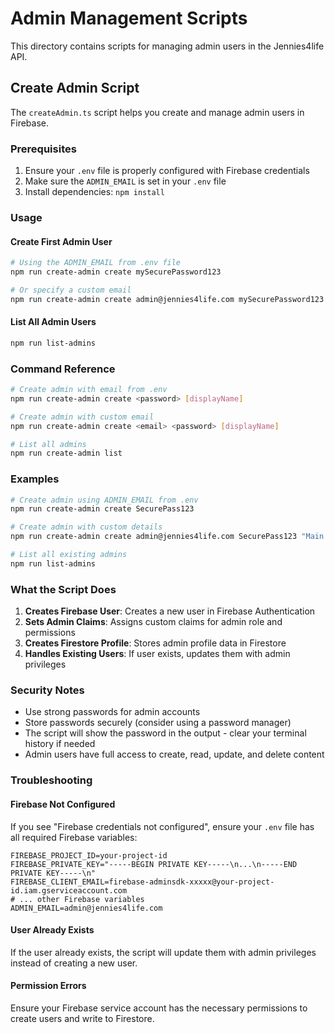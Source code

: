 # Admin Management Scripts

This directory contains scripts for managing admin users in the Jennies4life API.

## Create Admin Script

The `createAdmin.ts` script helps you create and manage admin users in Firebase.

### Prerequisites

1. Ensure your `.env` file is properly configured with Firebase credentials
2. Make sure the `ADMIN_EMAIL` is set in your `.env` file
3. Install dependencies: `npm install`

### Usage

#### Create First Admin User

```bash
# Using the ADMIN_EMAIL from .env file
npm run create-admin create mySecurePassword123

# Or specify a custom email
npm run create-admin create admin@jennies4life.com mySecurePassword123 "Admin User"
```

#### List All Admin Users

```bash
npm run list-admins
```

### Command Reference

```bash
# Create admin with email from .env
npm run create-admin create <password> [displayName]

# Create admin with custom email
npm run create-admin create <email> <password> [displayName]

# List all admins
npm run create-admin list
```

### Examples

```bash
# Create admin using ADMIN_EMAIL from .env
npm run create-admin create SecurePass123

# Create admin with custom details
npm run create-admin create admin@jennies4life.com SecurePass123 "Main Admin"

# List all existing admins
npm run list-admins
```

### What the Script Does

1. **Creates Firebase User**: Creates a new user in Firebase Authentication
2. **Sets Admin Claims**: Assigns custom claims for admin role and permissions
3. **Creates Firestore Profile**: Stores admin profile data in Firestore
4. **Handles Existing Users**: If user exists, updates them with admin privileges

### Security Notes

- Use strong passwords for admin accounts
- Store passwords securely (consider using a password manager)
- The script will show the password in the output - clear your terminal history if needed
- Admin users have full access to create, read, update, and delete content

### Troubleshooting

#### Firebase Not Configured
If you see "Firebase credentials not configured", ensure your `.env` file has all required Firebase variables:

```env
FIREBASE_PROJECT_ID=your-project-id
FIREBASE_PRIVATE_KEY="-----BEGIN PRIVATE KEY-----\n...\n-----END PRIVATE KEY-----\n"
FIREBASE_CLIENT_EMAIL=firebase-adminsdk-xxxxx@your-project-id.iam.gserviceaccount.com
# ... other Firebase variables
ADMIN_EMAIL=admin@jennies4life.com
```

#### User Already Exists
If the user already exists, the script will update them with admin privileges instead of creating a new user.

#### Permission Errors
Ensure your Firebase service account has the necessary permissions to create users and write to Firestore.